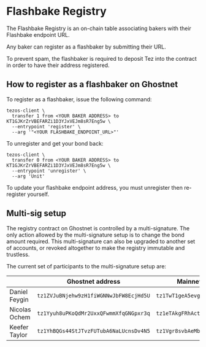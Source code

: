 # Flashbake Registry

The Flashbake Registry is an on-chain table associating bakers with their Flashbake endpoint URL.

Any baker can register as a flashbaker by submitting their URL.

To prevent spam, the flashbaker is required to deposit Tez into the contract in order to have their address registered.

## How to register as a flashbaker on Ghostnet

To register as a flashbaker, issue the following command:

```
tezos-client \
  transfer 1 from <YOUR BAKER ADDRESS> to KT1GJKrZrVBEFARZi1D3YJxVEJm8sR7Eng5w \
  --entrypoint 'register' \
  --arg '"<YOUR FLASHBAKE_ENDPOINT_URL>"'
```

To unregister and get your bond back:

```
tezos-client \
  transfer 0 from <YOUR BAKER ADDRESS> to KT1GJKrZrVBEFARZi1D3YJxVEJm8sR7Eng5w \
  --entrypoint 'unregister' \
  --arg 'Unit'
```

To update your flashbake endpoint address, you must unregister then re-register yourself.

## Multi-sig setup

The registry contract on Ghostnet is controlled by a multi-signature. The only action allowed by the multi-signature setup is to change the bond amount required. This multi-signature can also be upgraded to another set of accounts, or revoked altogether to make the registry immutable and trustless.

The current set of participants to the multi-signature setup are:

|   | Ghostnet address  | Mainnet address (soon)   |
| - | - | - |
| Daniel Feygin | `tz1ZVJuBNjehw9zH1fiWGNNwJbFW8EcjHd5U` | `tz1TwT1geA5evgxcDDkQupzBNR2Xd23ggkRv` |
| Nicolas Ochem | `tz1Yyuh8uPKoQdMr2UxxQFwmmXfqGNGpxr3q` | `tz1eTAkgFRhAct6LEMkFbfhmZKWuw7AYV2y3` |
| Keefer Taylor | `tz1YhBQGs44StJTvzFUTubA6NaLUcnsDv4N5` | `tz1Vgr8svbAeMbmnC5tJxnB6WsB4h2iT6Mit` |
